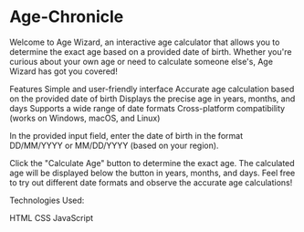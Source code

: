 # Age-Chronicle



Welcome to Age Wizard, an interactive age calculator that allows you to determine the exact age based on a provided date of birth. Whether you're curious about your own age or need to calculate someone else's, Age Wizard has got you covered!

Features
Simple and user-friendly interface
Accurate age calculation based on the provided date of birth
Displays the precise age in years, months, and days
Supports a wide range of date formats
Cross-platform compatibility (works on Windows, macOS, and Linux)


In the provided input field, enter the date of birth in the format DD/MM/YYYY or MM/DD/YYYY (based on your region).

Click the "Calculate Age" button to determine the exact age.
The calculated age will be displayed below the button in years, months, and days.
Feel free to try out different date formats and observe the accurate age calculations!

Technologies Used:

HTML
CSS
JavaScript
